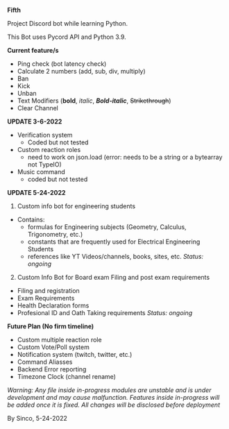 **Fifth**

Project Discord bot while learning Python.

This Bot uses Pycord API and Python 3.9. 

**Current feature/s**
- Ping check (bot latency check)
- Calculate 2 numbers (add, sub, div, multiply) 
- Ban
- Kick
- Unban
- Text Modifiers (**bold**, *italic*, ***Bold-italic***, ~~Strikethrough~~)
- Clear Channel 

**UPDATE 3-6-2022**
- Verification system
  - Coded but not tested
- Custom reaction roles 
  - need to work on json.load (error: needs to be a string or a bytearray not TypeIO)
- Music command
  - coded but not tested

**UPDATE 5-24-2022**
1. Custom info bot for engineering students 
  - Contains:
    - formulas for Engineering subjects (Geometry, Calculus, Trigonometry, etc.)
    - constants that are frequently used for Electrical Engineering Students
    - references like YT Videos/channels, books, sites, etc. 
*Status: ongoing*

2. Custom Info Bot for Board exam Filing and post exam requirements
  - Filing and registration
  - Exam Requirements 
  - Health Declaration forms 
  - Profesional ID and Oath Taking requirements
*Status: ongoing*

**Future Plan (No firm timeline)**
- Custom multiple reaction role
- Custom Vote/Poll system 
- Notification system (twitch, twitter, etc.)
- Command Aliasses 
- Backend Error reporting
- Timezone Clock (channel rename)

*Warning: Any file inside in-progress modules are unstable and is under development and may cause malfunction. Features inside in-progress will be added once it is fixed. All changes will be disclosed before deployment*

By Sinco, 5-24-2022 
